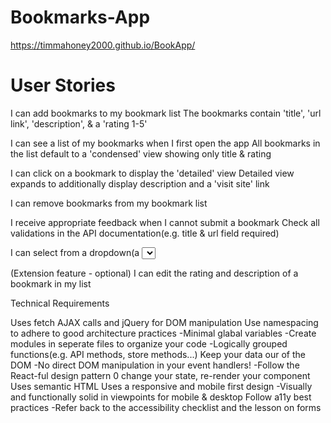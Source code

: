 # Bookmarks-App

https://timmahoney2000.github.io/BookApp/

# User Stories

 I can add bookmarks to my bookmark list
The bookmarks contain 'title', 'url link', 'description', & a 'rating 1-5'

 I can see a list of my bookmarks when I first open the app
All bookmarks in the list default to a 'condensed' view showing only title & rating

 I can click on a bookmark to display the 'detailed' view
Detailed view expands to additionally display description and a 'visit site' link

 I can remove bookmarks from my bookmark list

 I receive appropriate feedback when I cannot submit a bookmark
Check all validations in the API documentation(e.g. title & url field required)

 I can select from a dropdown(a <select> element) a 'minimum rating to filter the list by all bookmarks rated at or above the chosen selection

 (Extension feature - optional) I can edit the rating and description of a bookmark in my list

 Technical Requirements

Uses fetch AJAX calls and jQuery for DOM manipulation
Use namespacing to adhere to good architecture practices
 -Minimal glabal variables
 -Create modules in seperate files to organize your code
 -Logically grouped functions(e.g. API methods, store methods...)
 Keep your data our of the DOM
 -No direct DOM manipulation in your event handlers!
 -Follow the React-ful design pattern 0 change your state, re-render your component
 Uses semantic HTML
 Uses a responsive and mobile first design
 -Visually and functionally solid in viewpoints for mobile & desktop
 Follow a11y best practices
 -Refer back to the accessibility checklist and the lesson on forms